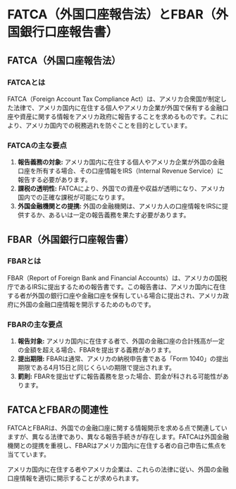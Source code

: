 # FATCA（外国口座報告法）とFBAR（外国銀行口座報告書）

## FATCA（外国口座報告法）

### FATCAとは

FATCA（Foreign Account Tax Compliance Act）は、アメリカ合衆国が制定した法律で、アメリカ国内に在住する個人やアメリカ企業が外国で保有する金融口座や資産に関する情報をアメリカ政府に報告することを求めるものです。これにより、アメリカ国内での税務逃れを防ぐことを目的としています。

### FATCAの主な要点

1. **報告義務の対象:** アメリカ国内に在住する個人やアメリカ企業が外国の金融口座を所有する場合、その口座情報をIRS（Internal Revenue Service）に報告する必要があります。
2. **課税の透明性:** FATCAにより、外国での資産や収益が透明になり、アメリカ国内での正確な課税が可能になります。
3. **外国金融機関との提携:** 外国の金融機関は、アメリカ人の口座情報をIRSに提供するか、あるいは一定の報告義務を果たす必要があります。

## FBAR（外国銀行口座報告書）

### FBARとは

FBAR（Report of Foreign Bank and Financial Accounts）は、アメリカの国税庁であるIRSに提出するための報告書です。この報告書は、アメリカ国内に在住する者が外国の銀行口座や金融口座を保有している場合に提出され、アメリカ政府に外国の金融口座情報を開示するためのものです。

### FBARの主な要点

1. **報告対象:** アメリカ国内に在住する者で、外国の金融口座の合計残高が一定の金額を超える場合、FBARを提出する義務があります。
2. **提出期限:** FBARは通常、アメリカの納税申告書である「Form 1040」の提出期限である4月15日と同じくらいの期限で提出されます。
3. **罰則:** FBARを提出せずに報告義務を怠った場合、罰金が科される可能性があります。

## FATCAとFBARの関連性

FATCAとFBARは、外国での金融口座に関する情報開示を求める点で関連していますが、異なる法律であり、異なる報告手続きが存在します。FATCAは外国金融機関との提携を重視し、FBARはアメリカ国内に在住する者の自己申告に焦点を当てています。

アメリカ国内に在住する者やアメリカ企業は、これらの法律に従い、外国の金融口座情報を適切に開示することが求められます。

